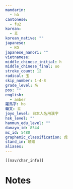 ```yaml
---
mandarin:
  - hǔ
cantonese:
  - fu2
korean:
  - 호
korean_native: ""
japanese:
  - KO
japanese_nanori: ""
vietnamese:
middle_chinese_initial: h
middle_chinese_final: uo
stroke_count: 12
radical: 玉
skip_number: 1-4-8
grade_level: 名
pos: ""
english:
  - amber
羅馬字: ho
韓文: 호
joyo_level: 日本人名用漢字
hsk_level: ""
hanmun_edu_level: ""
danayo_id: 8544
mc_id: 5480
graphemic_classification: 虎
stand_in: 琥珀
aliases:
---
```

```meta-bind-embed
[[nav/char_info]]
```

# Notes
